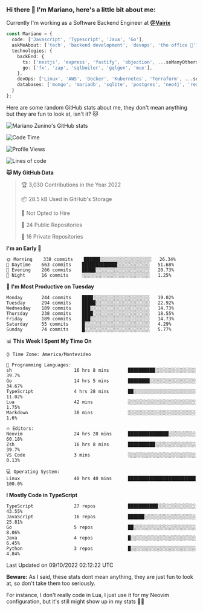 ### Hi there 👋 I'm Mariano, here's a little bit about me:

Currently I'm working as a Software Backend Engineer at [**@Vairix**](https://vairix.com)

```ts
const Mariano = {
  code: ['Javascript', 'Typescript', 'Java', 'Go'],
  askMeAbout: ['tech', 'backend development', 'devops', 'the office 💼'],
  technologies: {
    backEnd: {
      ts: ['nestjs', 'express', 'fastify', 'objection', ...soManyOthersFrameworks],
      go: ['fx', 'zap', 'sqlboiler', 'gqlgen', 'mux'],
    },
    devOps: ['Linux', 'AWS', 'Docker', 'Kubernetes', 'Terraform', ...soManyOthersTools],
    databases: ['mongo', 'mariadb', 'sqlite', 'postgres', 'neo4j', 'redis'],
  }
};
```

Here are some random GitHub stats about me, they don't mean anything but they are fun to look at, isn't it? 🐱

![Mariano Zunino's GitHub stats](https://github-readme-stats.vercel.app/api?username=marianozunino&count_private=true&show_icons=true&theme=radical)

<!--START_SECTION:waka-->
![Code Time](http://img.shields.io/badge/Code%20Time-209%20hrs%2037%20mins-blue)

![Profile Views](http://img.shields.io/badge/Profile%20Views-1-blue)

![Lines of code](https://img.shields.io/badge/From%20Hello%20World%20I%27ve%20Written-363%20Thousand%20lines%20of%20code-blue)

**🐱 My GitHub Data** 

> 🏆 3,030 Contributions in the Year 2022
 > 
> 📦 28.5 kB Used in GitHub's Storage 
 > 
> 🚫 Not Opted to Hire
 > 
> 📜 24 Public Repositories 
 > 
> 🔑 16 Private Repositories  
 > 
**I'm an Early 🐤** 

```text
🌞 Morning    338 commits    ██████░░░░░░░░░░░░░░░░░░░   26.34% 
🌆 Daytime    663 commits    █████████████░░░░░░░░░░░░   51.68% 
🌃 Evening    266 commits    █████░░░░░░░░░░░░░░░░░░░░   20.73% 
🌙 Night      16 commits     ░░░░░░░░░░░░░░░░░░░░░░░░░   1.25%

```
📅 **I'm Most Productive on Tuesday** 

```text
Monday       244 commits    ████░░░░░░░░░░░░░░░░░░░░░   19.02% 
Tuesday      294 commits    █████░░░░░░░░░░░░░░░░░░░░   22.92% 
Wednesday    189 commits    ███░░░░░░░░░░░░░░░░░░░░░░   14.73% 
Thursday     238 commits    ████░░░░░░░░░░░░░░░░░░░░░   18.55% 
Friday       189 commits    ███░░░░░░░░░░░░░░░░░░░░░░   14.73% 
Saturday     55 commits     █░░░░░░░░░░░░░░░░░░░░░░░░   4.29% 
Sunday       74 commits     █░░░░░░░░░░░░░░░░░░░░░░░░   5.77%

```


📊 **This Week I Spent My Time On** 

```text
⌚︎ Time Zone: America/Montevideo

💬 Programming Languages: 
sh                       16 hrs 8 mins       ██████████░░░░░░░░░░░░░░░   39.7% 
Go                       14 hrs 5 mins       ████████░░░░░░░░░░░░░░░░░   34.67% 
TypeScript               4 hrs 28 mins       ██░░░░░░░░░░░░░░░░░░░░░░░   11.02% 
Lua                      42 mins             ░░░░░░░░░░░░░░░░░░░░░░░░░   1.75% 
Markdown                 38 mins             ░░░░░░░░░░░░░░░░░░░░░░░░░   1.6%

🔥 Editors: 
Neovim                   24 hrs 28 mins      ███████████████░░░░░░░░░░   60.18% 
Zsh                      16 hrs 8 mins       ██████████░░░░░░░░░░░░░░░   39.7% 
VS Code                  3 mins              ░░░░░░░░░░░░░░░░░░░░░░░░░   0.13%

💻 Operating System: 
Linux                    40 hrs 40 mins      █████████████████████████   100.0%

```

**I Mostly Code in TypeScript** 

```text
TypeScript               27 repos            ███████████░░░░░░░░░░░░░░   43.55% 
JavaScript               16 repos            ██████░░░░░░░░░░░░░░░░░░░   25.81% 
Go                       5 repos             ██░░░░░░░░░░░░░░░░░░░░░░░   8.06% 
Java                     4 repos             █░░░░░░░░░░░░░░░░░░░░░░░░   6.45% 
Python                   3 repos             █░░░░░░░░░░░░░░░░░░░░░░░░   4.84%

```



 Last Updated on 09/10/2022 02:12:22 UTC
<!--END_SECTION:waka-->

**Beware:** As I said, these stats dont mean anything, they are just fun to look at, so don't take them too seriously.

For instance, I don't really code in Lua, I just use it for my Neovim configuration, but it's still might show up in my stats 🤷‍♂️
